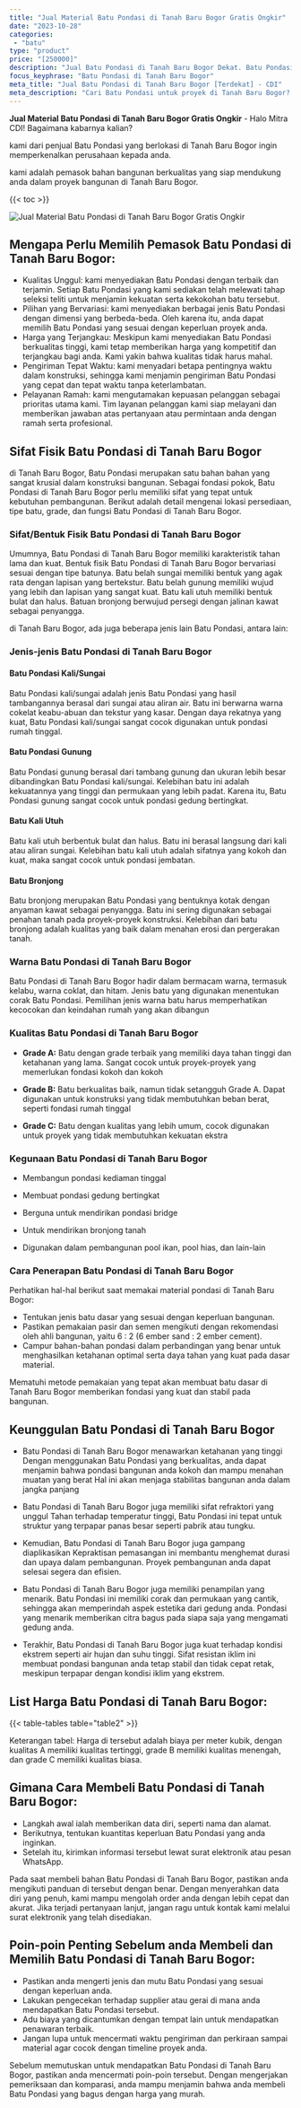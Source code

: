 ```yaml
---
title: "Jual Material Batu Pondasi di Tanah Baru Bogor Gratis Ongkir"
date: "2023-10-28"
categories:
 - "batu"
type: "product"
price: "[250000]"
description: "Jual Batu Pondasi di Tanah Baru Bogor Dekat. Batu Pondasi ini sering dipakai dalam proyek konstruksi sebagai dasar bangunan yang kuat dan berkualitas. Kontak kami untuk mendapatkan informasi lebih lanjut."
focus_keyphrase: "Batu Pondasi di Tanah Baru Bogor"
meta_title: "Jual Batu Pondasi di Tanah Baru Bogor [Terdekat] - CDI"
meta_description: "Cari Batu Pondasi untuk proyek di Tanah Baru Bogor? Kami menawarkan Batu Pondasi berkualitas untuk dasar bangunan. Dapatkan penawaran terbaik sekarang."
---
```


**Jual Material Batu Pondasi di Tanah Baru Bogor Gratis Ongkir** - Halo Mitra CDI! Bagaimana kabarnya kalian?

kami dari penjual Batu Pondasi yang berlokasi di Tanah Baru Bogor ingin memperkenalkan perusahaan kepada anda.

kami adalah pemasok bahan bangunan berkualitas yang siap mendukung anda dalam proyek bangunan di Tanah Baru Bogor.

{{< toc >}}

![Jual Material Batu Pondasi di Tanah Baru Bogor Gratis Ongkir](/images/batu/batu-pondasi-29.jpg)

## Mengapa Perlu Memilih Pemasok Batu Pondasi di Tanah Baru Bogor:

*   Kualitas Unggul: kami  menyediakan Batu Pondasi dengan  terbaik dan terjamin. Setiap Batu Pondasi yang kami sediakan telah melewati tahap seleksi teliti untuk menjamin kekuatan serta kekokohan batu tersebut.
*   Pilihan yang Bervariasi: kami menyediakan berbagai jenis Batu Pondasi dengan dimensi yang berbeda-beda. Oleh karena itu, anda dapat memilih Batu Pondasi yang sesuai dengan keperluan proyek anda.
*   Harga yang Terjangkau: Meskipun kami menyediakan Batu Pondasi berkualitas tinggi, kami tetap memberikan harga yang kompetitif dan terjangkau bagi anda. Kami yakin bahwa kualitas tidak harus mahal.
*   Pengiriman Tepat Waktu: kami menyadari betapa pentingnya waktu dalam konstruksi, sehingga kami menjamin pengiriman Batu Pondasi yang cepat dan tepat waktu tanpa keterlambatan.
*   Pelayanan Ramah: kami mengutamakan kepuasan pelanggan sebagai prioritas utama kami. Tim layanan pelanggan kami siap melayani dan memberikan jawaban atas pertanyaan atau permintaan anda dengan ramah serta profesional.

## Sifat Fisik Batu Pondasi di Tanah Baru Bogor

di Tanah Baru Bogor, Batu Pondasi merupakan satu bahan bahan yang sangat krusial dalam konstruksi bangunan. Sebagai fondasi pokok, Batu Pondasi di Tanah Baru Bogor perlu memiliki sifat yang tepat untuk kebutuhan pembangunan. Berikut adalah detail mengenai lokasi persediaan, tipe batu, grade, dan fungsi Batu Pondasi di Tanah Baru Bogor.

### Sifat/Bentuk Fisik Batu Pondasi di Tanah Baru Bogor

Umumnya, Batu Pondasi di Tanah Baru Bogor memiliki karakteristik tahan lama dan kuat. Bentuk fisik Batu Pondasi di Tanah Baru Bogor bervariasi sesuai dengan tipe batunya. Batu belah sungai memiliki bentuk yang agak rata dengan lapisan yang bertekstur. Batu belah gunung memiliki wujud yang lebih dan lapisan yang sangat kuat. Batu kali utuh memiliki bentuk bulat dan halus. Batuan bronjong berwujud persegi dengan jalinan kawat sebagai penyangga.

di Tanah Baru Bogor, ada juga beberapa jenis lain Batu Pondasi, antara lain:

### Jenis-jenis Batu Pondasi di Tanah Baru Bogor

#### Batu Pondasi Kali/Sungai

Batu Pondasi kali/sungai adalah jenis Batu Pondasi yang hasil tambangannya berasal dari sungai atau aliran air. Batu ini berwarna warna cokelat keabu-abuan dan tekstur yang kasar. Dengan daya rekatnya yang kuat, Batu Pondasi kali/sungai sangat cocok digunakan untuk pondasi rumah tinggal.

#### Batu Pondasi Gunung

Batu Pondasi gunung berasal dari tambang gunung dan ukuran lebih besar dibandingkan Batu Pondasi kali/sungai. Kelebihan batu ini adalah kekuatannya yang tinggi dan permukaan yang lebih padat. Karena itu, Batu Pondasi gunung sangat cocok untuk pondasi gedung bertingkat.

#### Batu Kali Utuh

Batu kali utuh berbentuk bulat dan halus. Batu ini berasal langsung dari kali atau aliran sungai. Kelebihan batu kali utuh adalah sifatnya yang kokoh dan kuat, maka sangat cocok untuk pondasi jembatan.

#### Batu Bronjong

Batu bronjong merupakan Batu Pondasi yang bentuknya kotak dengan anyaman kawat sebagai penyangga. Batu ini sering digunakan sebagai penahan tanah pada proyek-proyek konstruksi. Kelebihan dari batu bronjong adalah kualitas yang baik dalam menahan erosi dan pergerakan tanah.

### Warna Batu Pondasi di Tanah Baru Bogor

Batu Pondasi di Tanah Baru Bogor hadir dalam bermacam warna, termasuk kelabu, warna coklat, dan hitam. Jenis batu yang digunakan menentukan corak Batu Pondasi. Pemilihan jenis warna batu harus memperhatikan kecocokan dan keindahan rumah yang akan dibangun

### Kualitas Batu Pondasi di Tanah Baru Bogor

*   **Grade A:** Batu dengan grade terbaik yang memiliki daya tahan tinggi dan ketahanan yang lama. Sangat cocok untuk proyek-proyek yang memerlukan fondasi kokoh dan kokoh

*   **Grade B:** Batu berkualitas baik, namun tidak setangguh Grade A. Dapat digunakan untuk konstruksi yang tidak membutuhkan beban berat, seperti fondasi rumah tinggal

*   **Grade C:** Batu dengan kualitas yang lebih umum, cocok digunakan untuk proyek yang tidak membutuhkan kekuatan ekstra

### Kegunaan Batu Pondasi di Tanah Baru Bogor

*   Membangun pondasi kediaman tinggal

*   Membuat pondasi gedung bertingkat

*   Berguna untuk mendirikan pondasi bridge

*   Untuk mendirikan bronjong tanah

*   Digunakan dalam pembangunan pool ikan, pool hias, dan lain-lain

### Cara Penerapan Batu Pondasi di Tanah Baru Bogor

Perhatikan hal-hal berikut saat memakai material pondasi di Tanah Baru Bogor:

*   Tentukan jenis batu dasar yang sesuai dengan keperluan bangunan.
*   Pastikan pemakaian pasir dan semen mengikuti dengan rekomendasi oleh ahli bangunan, yaitu 6 : 2 (6 ember sand : 2 ember cement).
*   Campur bahan-bahan pondasi dalam perbandingan yang benar untuk menghasilkan ketahanan optimal serta daya tahan yang kuat pada dasar material.

Mematuhi metode pemakaian yang tepat akan membuat batu dasar di Tanah Baru Bogor memberikan fondasi yang kuat dan stabil pada bangunan.

## Keunggulan Batu Pondasi di Tanah Baru Bogor

*   Batu Pondasi di Tanah Baru Bogor menawarkan ketahanan yang tinggi Dengan menggunakan Batu Pondasi yang berkualitas, anda dapat menjamin bahwa pondasi bangunan anda kokoh dan mampu menahan muatan yang berat Hal ini akan menjaga stabilitas bangunan anda dalam jangka panjang

*   Batu Pondasi di Tanah Baru Bogor juga memiliki sifat refraktori yang unggul Tahan terhadap temperatur tinggi, Batu Pondasi ini tepat untuk struktur yang terpapar panas besar seperti pabrik atau tungku.
*   Kemudian, Batu Pondasi di Tanah Baru Bogor juga gampang diaplikasikan Kepraktisan pemasangan ini membantu menghemat durasi dan upaya dalam pembangunan. Proyek pembangunan anda dapat selesai segera dan efisien.
*   Batu Pondasi di Tanah Baru Bogor juga memiliki penampilan yang menarik. Batu Pondasi ini memiliki corak dan permukaan yang cantik, sehingga akan memperindah aspek estetika dari gedung anda. Pondasi yang menarik memberikan citra bagus pada siapa saja yang mengamati gedung anda.
*   Terakhir, Batu Pondasi di Tanah Baru Bogor juga kuat terhadap kondisi ekstrem seperti air hujan dan suhu tinggi. Sifat resistan iklim ini membuat pondasi bangunan anda tetap stabil dan tidak cepat retak, meskipun terpapar dengan kondisi iklim yang ekstrem.

## List Harga Batu Pondasi di Tanah Baru Bogor:

{{< table-tables table="table2" >}}

Keterangan tabel: Harga di tersebut adalah biaya per meter kubik, dengan kualitas A memiliki kualitas tertinggi, grade B memiliki kualitas menengah, dan grade C memiliki kualitas biasa.

## Gimana Cara Membeli Batu Pondasi di Tanah Baru Bogor:

*   Langkah awal ialah memberikan data diri, seperti nama dan alamat.
*   Berikutnya, tentukan kuantitas keperluan Batu Pondasi yang anda inginkan.
*   Setelah itu, kirimkan informasi tersebut lewat surat elektronik atau pesan WhatsApp.

Pada saat membeli bahan Batu Pondasi di Tanah Baru Bogor, pastikan anda mengikuti panduan di tersebut dengan benar. Dengan menyerahkan data diri yang penuh, kami mampu mengolah order anda dengan lebih cepat dan akurat. Jika terjadi pertanyaan lanjut, jangan ragu untuk kontak kami melalui surat elektronik yang telah disediakan.

## Poin-poin Penting Sebelum anda Membeli dan Memilih Batu Pondasi di Tanah Baru Bogor:

*   Pastikan anda mengerti jenis dan mutu Batu Pondasi yang sesuai dengan keperluan anda.
*   Lakukan pengecekan terhadap supplier atau gerai di mana anda mendapatkan Batu Pondasi tersebut.
*   Adu biaya yang dicantumkan dengan tempat lain untuk mendapatkan penawaran terbaik.
*   Jangan lupa untuk mencermati waktu pengiriman dan perkiraan sampai material agar cocok dengan timeline proyek anda.

Sebelum memutuskan untuk mendapatkan Batu Pondasi di Tanah Baru Bogor, pastikan anda mencermati poin-poin tersebut. Dengan mengerjakan pemeriksaan dan komparasi, anda mampu menjamin bahwa anda membeli Batu Pondasi yang bagus dengan harga yang murah.